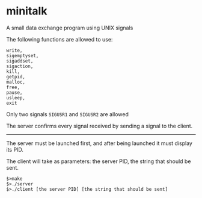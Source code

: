 # minitalk
A small data exchange program using UNIX signals

The following functions are allowed to use:
```
write,
sigemptyset,
sigaddset,
sigaction,
kill,
getpid,
malloc,
free,
pause,
usleep,
exit
```
  
Only two signals `SIGUSR1` and `SIGUSR2` are allowed

The server confirms every signal received by sending a signal to the client.

------------------------------------------------------------------------------------
The server must be launched first, and after being launched it must display its PID.

The client will take as parameters: the server PID, the string that should be sent.

```
$>make
$>./server
$>./client [the server PID] [the string that should be sent]
```
